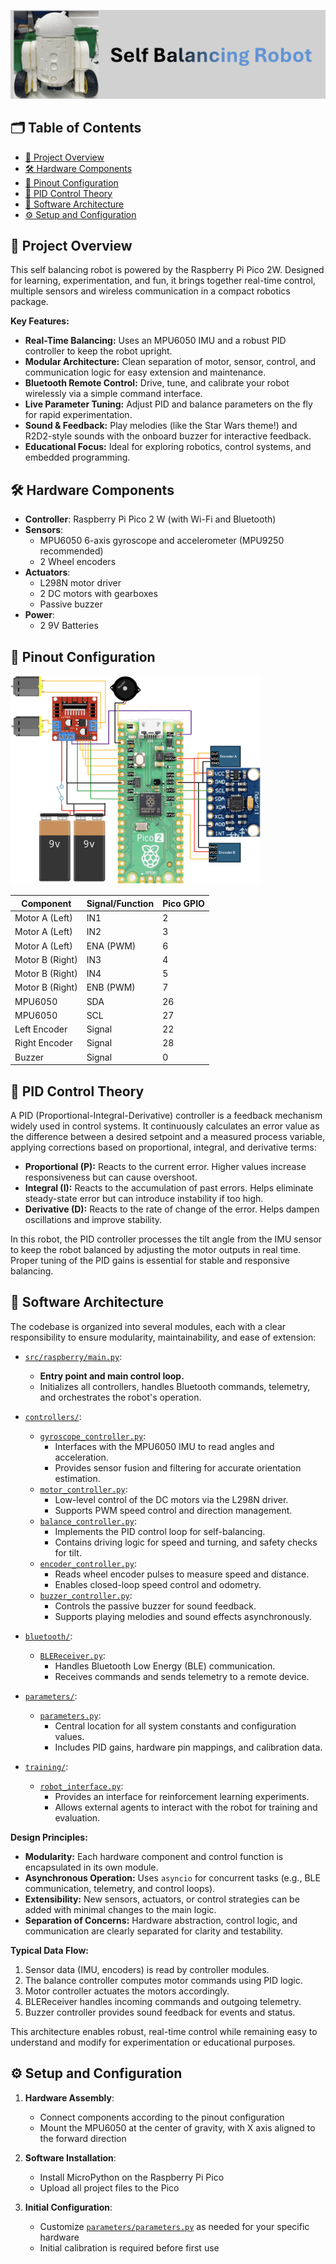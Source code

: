 ![Project Banner](assets/banner.png)


## 🗂️ Table of Contents

- [🚀 Project Overview](#-project-overview)
- [🛠️ Hardware Components](#-hardware-components)
- [🔌 Pinout Configuration](#-pinout-configuration)
- [🧠 PID Control Theory](#-pid-control-theory)
- [🧩 Software Architecture](#-software-architecture)
- [⚙️ Setup and Configuration](#-setup-and-configuration)

## 🚀 Project Overview

This self balancing robot is powered by the Raspberry Pi Pico 2W. Designed for learning, experimentation, and fun, it brings together real-time control, multiple sensors and wireless communication in a compact robotics package.

**Key Features:**
- **Real-Time Balancing:** Uses an MPU6050 IMU and a robust PID controller to keep the robot upright.
- **Modular Architecture:** Clean separation of motor, sensor, control, and communication logic for easy extension and maintenance.
- **Bluetooth Remote Control:** Drive, tune, and calibrate your robot wirelessly via a simple command interface.
- **Live Parameter Tuning:** Adjust PID and balance parameters on the fly for rapid experimentation.
- **Sound & Feedback:** Play melodies (like the Star Wars theme!) and R2D2-style sounds with the onboard buzzer for interactive feedback.
- **Educational Focus:** Ideal for exploring robotics, control systems, and embedded programming.


## 🛠️ Hardware Components

- **Controller**: Raspberry Pi Pico 2 W (with Wi-Fi and Bluetooth)
- **Sensors**:
  - MPU6050 6-axis gyroscope and accelerometer (MPU9250 recommended)
  - 2 Wheel encoders 
- **Actuators**:
  - L298N motor driver 
  - 2 DC motors with gearboxes
  - Passive buzzer
- **Power**:
  - 2 9V Batteries 

## 🔌 Pinout Configuration

<img src="assets/pinout.png" alt="Pinout Configuration" width="400"/>

| Component         | Signal/Function   | Pico GPIO |
|-------------------|-------------------|-----------|
| Motor A (Left)    | IN1               | 2         |
| Motor A (Left)    | IN2               | 3         |
| Motor A (Left)    | ENA (PWM)         | 6         |
| Motor B (Right)   | IN3               | 4         |
| Motor B (Right)   | IN4               | 5         |
| Motor B (Right)   | ENB (PWM)         | 7         |
| MPU6050           | SDA               | 26        |
| MPU6050           | SCL               | 27        |
| Left Encoder      | Signal            | 22        |
| Right Encoder     | Signal            | 28        |
| Buzzer            | Signal            | 0         |

## 🧠 PID Control Theory

A PID (Proportional-Integral-Derivative) controller is a feedback mechanism widely used in control systems. It continuously calculates an error value as the difference between a desired setpoint and a measured process variable, applying corrections based on proportional, integral, and derivative terms:

- **Proportional (P):** Reacts to the current error. Higher values increase responsiveness but can cause overshoot.
- **Integral (I):** Reacts to the accumulation of past errors. Helps eliminate steady-state error but can introduce instability if too high.
- **Derivative (D):** Reacts to the rate of change of the error. Helps dampen oscillations and improve stability.

In this robot, the PID controller processes the tilt angle from the IMU sensor to keep the robot balanced by adjusting the motor outputs in real time. Proper tuning of the PID gains is essential for stable and responsive balancing.

## 🧩 Software Architecture

The codebase is organized into several modules, each with a clear responsibility to ensure modularity, maintainability, and ease of extension:

- [`src/raspberry/main.py`](src/raspberry/main.py):
  - **Entry point and main control loop.**
  - Initializes all controllers, handles Bluetooth commands, telemetry, and orchestrates the robot's operation.

- [`controllers/`](src/raspberry/controllers):
  - [`gyroscope_controller.py`](src/raspberry/controllers/gyroscope_controller.py):
    - Interfaces with the MPU6050 IMU to read angles and acceleration.
    - Provides sensor fusion and filtering for accurate orientation estimation.
  - [`motor_controller.py`](src/raspberry/controllers/motor_controller.py):
    - Low-level control of the DC motors via the L298N driver.
    - Supports PWM speed control and direction management.
  - [`balance_controller.py`](src/raspberry/controllers/balance_controller.py):
    - Implements the PID control loop for self-balancing.
    - Contains driving logic for speed and turning, and safety checks for tilt.
  - [`encoder_controller.py`](src/raspberry/controllers/encoder_controller.py):
    - Reads wheel encoder pulses to measure speed and distance.
    - Enables closed-loop speed control and odometry.
  - [`buzzer_controller.py`](src/raspberry/controllers/buzzer_controller.py):
    - Controls the passive buzzer for sound feedback.
    - Supports playing melodies and sound effects asynchronously.

- [`bluetooth/`](src/raspberry/bluethooth):
  - [`BLEReceiver.py`](src/raspberry/bluethooth/BLEReceiver.py):
    - Handles Bluetooth Low Energy (BLE) communication.
    - Receives commands and sends telemetry to a remote device.

- [`parameters/`](src/raspberry/parameters):
  - [`parameters.py`](src/raspberry/parameters/parameters.py):
    - Central location for all system constants and configuration values.
    - Includes PID gains, hardware pin mappings, and calibration data.

- [`training/`](src/raspberry/training):
  - [`robot_interface.py`](src/raspberry/training/robot_interface.py):
    - Provides an interface for reinforcement learning experiments.
    - Allows external agents to interact with the robot for training and evaluation.

**Design Principles:**
- **Modularity:** Each hardware component and control function is encapsulated in its own module.
- **Asynchronous Operation:** Uses `asyncio` for concurrent tasks (e.g., BLE communication, telemetry, and control loops).
- **Extensibility:** New sensors, actuators, or control strategies can be added with minimal changes to the main logic.
- **Separation of Concerns:** Hardware abstraction, control logic, and communication are clearly separated for clarity and testability.

**Typical Data Flow:**
1. Sensor data (IMU, encoders) is read by controller modules.
2. The balance controller computes motor commands using PID logic.
3. Motor controller actuates the motors accordingly.
4. BLEReceiver handles incoming commands and outgoing telemetry.
5. Buzzer controller provides sound feedback for events and status.

This architecture enables robust, real-time control while remaining easy to understand and modify for experimentation or educational purposes.

## ⚙️ Setup and Configuration

1. **Hardware Assembly**:
   - Connect components according to the pinout configuration
   - Mount the MPU6050 at the center of gravity, with X axis aligned to the forward direction

2. **Software Installation**:
   - Install MicroPython on the Raspberry Pi Pico
   - Upload all project files to the Pico

3. **Initial Configuration**:
   - Customize [`parameters/parameters.py`](src/raspberry/parameters/parameters.py) as needed for your specific hardware
   - Initial calibration is required before first use

